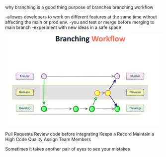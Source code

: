 why branching is a good thing
purpose of branches 
branching workflow

-allowes developers to work on different features at the same time wthout affecting the main or prod env.
-you and test or merge before merging to main branch
-experiment with new ideas in a safe space 

![alt text](image.png)

Pull Requests 
Review code before integrating 
Keeps a Record
Maintain a High Code Quality
Assign Team Members 

Sometimes it takes another pair of eyes to see your mistakes 

